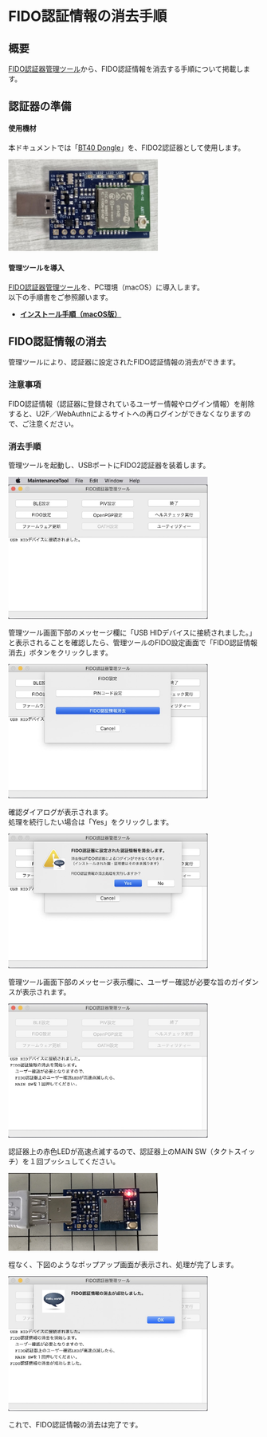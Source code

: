 # FIDO認証情報の消去手順

## 概要

[FIDO認証器管理ツール](../../MaintenanceTool/macOSApp/MNTTOOL.md)から、FIDO認証情報を消去する手順について掲載します。

## 認証器の準備

#### 使用機材

本ドキュメントでは「[BT40 Dongle](../../FIDO2Device/BT40Dongle/README.md)」を、FIDO2認証器として使用します。

<img src="../../FIDO2Device/BT40Dongle/assets01/0001.jpg" width="300">

#### 管理ツールを導入

[FIDO認証器管理ツール](../../MaintenanceTool/macOSApp/MNTTOOL.md)を、PC環境（macOS）に導入します。<br>
以下の手順書をご参照願います。

* <b>[インストール手順（macOS版）](../../MaintenanceTool/macOSApp/INSTALLPRG.md) </b>

## FIDO認証情報の消去

管理ツールにより、認証器に設定されたFIDO認証情報の消去ができます。

### 注意事項

FIDO認証情報（認証器に登録されているユーザー情報やログイン情報）を削除すると、U2F／WebAuthnによるサイトへの再ログインができなくなりますので、ご注意ください。

### 消去手順

管理ツールを起動し、USBポートにFIDO2認証器を装着します。

<img src="assets/0013.jpg" width="400">

管理ツール画面下部のメッセージ欄に「USB HIDデバイスに接続されました。」と表示されることを確認したら、管理ツールのFIDO設定画面で「FIDO認証情報消去」ボタンをクリックします。

<img src="assets/0024.jpg" width="400">

確認ダイアログが表示されます。<br>
処理を続行したい場合は「Yes」をクリックします。

<img src="assets/0025.jpg" width="400">

管理ツール画面下部のメッセージ表示欄に、ユーザー確認が必要な旨のガイダンスが表示されます。

<img src="assets/0026.jpg" width="400">

認証器上の赤色LEDが高速点滅するので、認証器上のMAIN SW（タクトスイッチ）を１回プッシュしてください。

<img src="../../FIDO2Device/MDBT50Q_Dongle/pcb_rev2_1_2/assets/0010.jpg" width="300">

程なく、下図のようなポップアップ画面が表示され、処理が完了します。

<img src="assets/0027.jpg" width="400">

これで、FIDO認証情報の消去は完了です。
